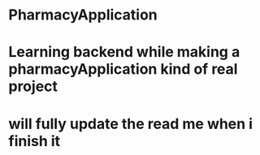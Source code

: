 # PharmacyApplication
 
# Learning backend while making a pharmacyApplication kind of real project
# will fully update the read me when i finish it

